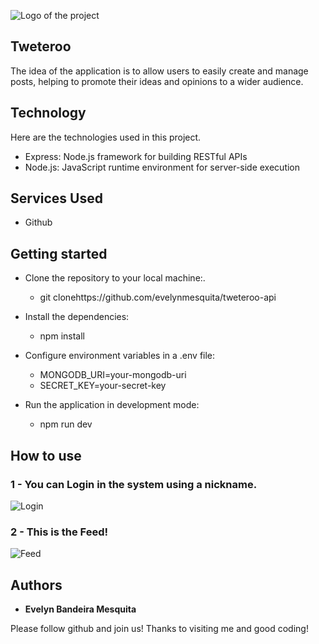 ![Logo of the project](https://github.com/evelynmesquita/tweteroo-api/blob/main/public/readme/logo.png)


## Tweteroo
The idea of the application is to allow users to easily create and manage posts, helping to promote their ideas and opinions to a wider audience.


## Technology 

Here are the technologies used in this project.

* Express: Node.js framework for building RESTful APIs
* Node.js: JavaScript runtime environment for server-side execution

## Services Used

* Github

## Getting started

* Clone the repository to your local machine:.
  - git clonehttps://github.com/evelynmesquita/tweteroo-api
  
* Install the dependencies:
  - npm install
  
* Configure environment variables in a .env file:
  - MONGODB_URI=your-mongodb-uri
  - SECRET_KEY=your-secret-key
  
* Run the application in development mode:
  - npm run dev

## How to use

### 1 - You can Login in the system using a nickname.

![Login](https://github.com/evelynmesquita/tweteroo-api/blob/main/public/readme/login.png)

### 2 - This is the Feed!

![Feed](https://github.com/evelynmesquita/tweteroo-api/blob/main/public/readme/feed.png)


  ## Authors

  * **Evelyn Bandeira Mesquita** 

  Please follow github and join us!
  Thanks to visiting me and good coding!
